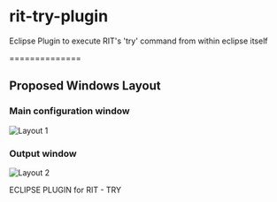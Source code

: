 rit-try-plugin
==============

Eclipse Plugin to execute RIT's 'try' command from within eclipse itself

==============

## Proposed Windows Layout
### Main configuration window
![Layout 1](http://s17.postimg.org/gvtxu1da7/try_plugin_configuration.png)

### Output window
![Layout 2](http://s24.postimg.org/f6kz8wvnp/try_plugin_output.png) 

ECLIPSE PLUGIN for RIT - TRY
